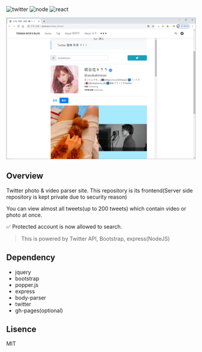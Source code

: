 <img alt="twitter" src="https://badgen.net/badge/icon/twitter?icon=twitter&label" /> <img alt="node" src="https://badgen.net/badge/node/v12.13.1/green" /> <img alt="react" src="https://badgen.net/badge/react/v16.12.0/cyan" />


<img src="https://raw.githubusercontent.com/TERADA-DANTE/IdolMasterFE/master/1.png" alt="page index">

## Overview
Twitter photo & video parser site. 
This repository is its frontend(Server side repository is kept private due to security reason)

You can view almost all tweets(up to 200 tweets) which contain video or photo at once.

✅ Protected account is now allowed to search.
> This is powered by Twitter API, Bootstrap, express(NodeJS)

## Dependency
- jquery
- bootstrap
- popper.js
- express
- body-parser
- twitter
- gh-pages(optional)

## Lisence
MIT
